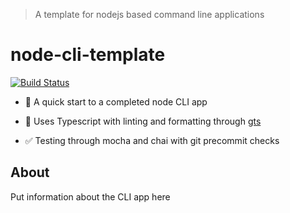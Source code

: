 > A template for nodejs based command line applications

# node-cli-template
[![Build Status](https://travis-ci.org/no2chem/node-cli-template.svg?branch=master)](https://travis-ci.org/no2chem/node-cli-template)
* 🏁 A quick start to a completed node CLI app 
     
* 📝 Uses Typescript with linting and formatting through [gts](https://github.com/google/ts-style)

* ✅ Testing through mocha and chai with git precommit checks

## About

Put information about the CLI app here